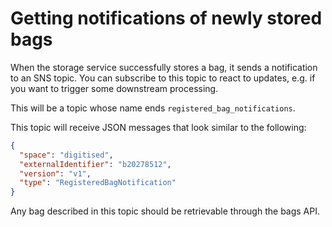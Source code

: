 # Getting notifications of newly stored bags

When the storage service successfully stores a bag, it sends a notification to an SNS topic.
You can subscribe to this topic to react to updates, e.g. if you want to trigger some downstream processing.

This will be a topic whose name ends `registered_bag_notifications`.

This topic will receive JSON messages that look similar to the following:

```json
{
  "space": "digitised",
  "externalIdentifier": "b20278512",
  "version": "v1",
  "type": "RegisteredBagNotification"
}
```

Any bag described in this topic should be retrievable through the bags API.
